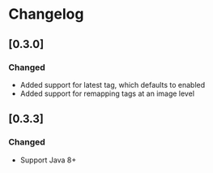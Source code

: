 # Changelog


## [0.3.0]
### Changed
- Added support for latest tag, which defaults to enabled
- Added support for remapping tags at an image level

## [0.3.3]
### Changed
- Support Java 8+